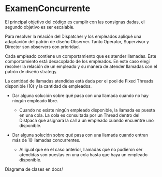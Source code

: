 # ExamenConcurrente
El principal objetivo del código es cumplir con las consignas dadas, el segundo objetivo es ser escalable.

Para resolver la relación del Dispatcher y los empleados apliqué una adaptación del patrón de diseño Observer.
Tanto Operator, Supervisor y Director son observers con prioridad.

Cada empleado contiene un comportamiento que es atender llamadas. Este comportamiento está desacoplado de los empleados.
En este caso elegí resolver la relación de un empleado y su manera de atender llamadas con el patrón de diseño strategy.

La cantidad de llamadas atendidas está dada por el pool de Fixed Threads disponible (10) y la cantidad de empleados.



- Dar alguna solución sobre qué pasa con una llamada cuando no hay ningún empleado libre.
  - Cuando no existe ningún empleado disponible, la llamada es puesta en una cola. La cola es consultada por un Thread dentro del Distpach que asignará la call a un empleado cuando encuentre uno disponible.

- Dar alguna solución sobre qué pasa con una llamada cuando entran más de 10 llamadas concurrentes.
  - Al igual que en el caso anterior, llamadas que no pudieron ser atendidas son puestas en una cola hasta que haya un empleado disponible.

Diagrama de clases en docs/
